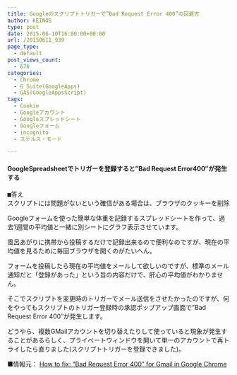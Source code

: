 ```yaml
---
title: Googleのスクリプトトリガーで”Bad Request Error 400”の回避方
author: KEINOS
type: post
date: 2015-06-10T16:00:00+00:00
url: /20150611_939
page_type:
  - default
post_views_count:
  - 676
categories:
  - Chrome
  - G Suite(GoogleApps)
  - GAS(GoogleAppsScript)
tags:
  - Cookie
  - Googleアカウント
  - Googleスプレッドシート
  - Googleフォーム
  - incognito
  - ステルス・モード

---
```

<div class="section">
  <h4 id="outline__1">
    GoogleSpreadsheetでトリガーを登録すると&#8221;Bad Request Error400&#8243;が発生する
  </h4>
  
  <pre>
■答え
スクリプトには問題がないという確信がある場合は、ブラウザのクッキーを削除するか、シークレットモード（ステルスモード/プライベートモード/インコグニトモード）で再トライしてどうか
</pre>
  
  <p>
    Googleフォームを使った簡単な体重を記録するスプレッドシートを作って、過去1週間の平均値と一緒に別シートにグラフ表示させています。
  </p>
  
  <p>
    風呂あがりに携帯から投稿するだけで記録出来るので便利なのですが、現在の平均値を見るために毎回ブラウザを開くのがたいへん。
  </p>
  
  <p>
    フォームを投稿したら現在の平均値をメールして欲しいのですが、標準のメール通知だと「登録があった」という旨の内容だけで、肝心の平均値がわかりません。
  </p>
  
  <p>
    そこでスクリプトを変更時のトリガーでメール送信をさせたかったのですが、何をやってもスクリプトのトリガー登録時の承認ポップアップ画面で&#8221;Bad Request Error 400&#8243;が発生します。
  </p>
  
  <p>
    どうやら、複数GMailアカウントを切り替えたりして使っていると現象が発生することがあるらしく、プライベートウィンドウを開いて単一のアカウントで再トライしたら直りました(スクリプトトリガーを登録できました)。
  </p>
  
  <p>
    ■情報元： <a href="http://techathlon.com/fix-bad-request-error-400-gmail-google-chrome/" target="_blank">How to fix: “Bad Request Error 400″ for Gmail in Google Chrome</a>
  </p>
</div>